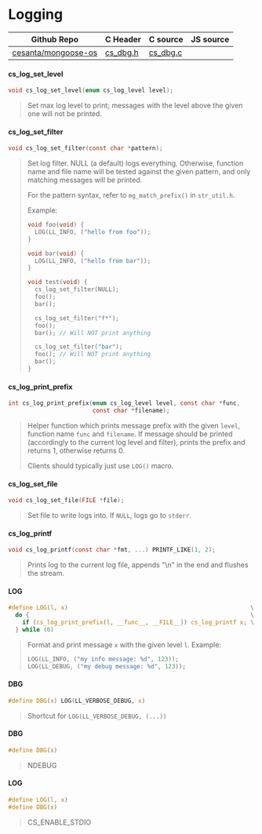 # Logging
| Github Repo | C Header | C source  | JS source |
| ----------- | -------- | --------  | ----------------- |
| [cesanta/mongoose-os](https://github.com/cesanta/mongoose-os) | [cs_dbg.h](https://github.com/cesanta/mongoose-os/tree/master/fw/include/cs_dbg.h) | [cs_dbg.c](https://github.com/cesanta/mongoose-os/tree/master/fw/src/cs_dbg.c)  | &nbsp;         |

#### cs_log_set_level

```c
void cs_log_set_level(enum cs_log_level level);
```
> 
> Set max log level to print; messages with the level above the given one will
> not be printed.
>  
#### cs_log_set_filter

```c
void cs_log_set_filter(const char *pattern);
```
> 
> Set log filter. NULL (a default) logs everything.
> Otherwise, function name and file name will be tested against the given
> pattern, and only matching messages will be printed.
> 
> For the pattern syntax, refer to `mg_match_prefix()` in `str_util.h`.
> 
> Example:
> ```c
> void foo(void) {
>   LOG(LL_INFO, ("hello from foo"));
> }
> 
> void bar(void) {
>   LOG(LL_INFO, ("hello from bar"));
> }
> 
> void test(void) {
>   cs_log_set_filter(NULL);
>   foo();
>   bar();
> 
>   cs_log_set_filter("f*");
>   foo();
>   bar(); // Will NOT print anything
> 
>   cs_log_set_filter("bar");
>   foo(); // Will NOT print anything
>   bar();
> }
> ```
>  
#### cs_log_print_prefix

```c
int cs_log_print_prefix(enum cs_log_level level, const char *func,
                        const char *filename);
```
> 
> Helper function which prints message prefix with the given `level`, function
> name `func` and `filename`. If message should be printed (accordingly to the
> current log level and filter), prints the prefix and returns 1, otherwise
> returns 0.
> 
> Clients should typically just use `LOG()` macro.
>  
#### cs_log_set_file

```c
void cs_log_set_file(FILE *file);
```
> 
> Set file to write logs into. If `NULL`, logs go to `stderr`.
>  
#### cs_log_printf

```c
void cs_log_printf(const char *fmt, ...) PRINTF_LIKE(1, 2);
```
> 
> Prints log to the current log file, appends "\n" in the end and flushes the
> stream.
>  
#### LOG

```c
#define LOG(l, x)                                                    \
  do {                                                               \
    if (cs_log_print_prefix(l, __func__, __FILE__)) cs_log_printf x; \
  } while (0)
```
> 
> Format and print message `x` with the given level `l`. Example:
> 
> ```c
> LOG(LL_INFO, ("my info message: %d", 123));
> LOG(LL_DEBUG, ("my debug message: %d", 123));
> ```
>  
#### DBG

```c
#define DBG(x) LOG(LL_VERBOSE_DEBUG, x)
```
> 
> Shortcut for `LOG(LL_VERBOSE_DEBUG, (...))`
>  
#### DBG

```c
#define DBG(x)
```
>  NDEBUG 
#### LOG

```c
#define LOG(l, x)
#define DBG(x)
```
>  CS_ENABLE_STDIO 
